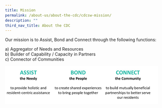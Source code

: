 ```yaml
---
title: Mission
permalink: /about-us/about-the-cdc/cdcsw-mission/
description: ""
third_nav_title: About the CDC
---
```

Our mission is to Assist, Bond and Connect through the following functions:
 
a) Aggregator of Needs and Resources <br>
b) Builder of Capability / Capacity in Partners <br>
c) Connector of Communities 

![Alt text for image on Isomer site](/images/abc-mission.jpg)